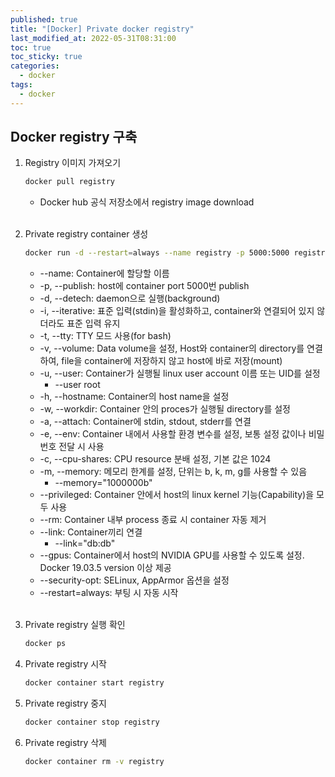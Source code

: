 ```yaml
---
published: true
title: "[Docker] Private docker registry"
last_modified_at: 2022-05-31T08:31:00
toc: true
toc_sticky: true
categories:
  - docker
tags:
  - docker
---
```


## Docker registry 구축
1. Registry 이미지 가져오기
    ```sh
    docker pull registry
    ```
     - Docker hub 공식 저장소에서 registry image download<br><br>

2. Private registry container 생성
    ```sh
    docker run -d --restart=always --name registry -p 5000:5000 registry
    ```
     - --name: Container에 할당할 이름
     - -p, --publish: host에 container port 5000번 publish
     - -d, --detech: daemon으로 실행(background)
     - -i, --iterative: 표준 입력(stdin)을 활성화하고, container와 연결되어 있지 않더라도 표준 입력 유지
     - -t, --tty: TTY 모드 사용(for bash)
     - -v, --volume: Data volume을 설정, Host와 container의 directory를 연결하여, file을 container에 저장하지 않고 host에 바로 저장(mount)
     - -u, --user: Container가 실행될 linux user account 이름 또는 UID를 설정
       - --user root
     - -h, --hostname: Container의 host name을 설정
     - -w, --workdir: Container 안의 proces가 실행될 directory를 설정
     - -a, --attach: Container에 stdin, stdout, stderr를 연결
     - -e, --env: Container 내에서 사용할 환경 변수를 설정, 보통 설정 값이나 비밀번호 전달 시 사용
     - -c, --cpu-shares: CPU resource 분배 설정, 기본 값은 1024
     - -m, --memory: 메모리 한계를 설정, 단위는 b, k, m, g를 사용할 수 있음
       - --memory="1000000b"
     - --privileged: Container 안에서 host의 linux kernel 기능(Capability)을 모두 사용
     - --rm: Container 내부 process 종료 시 container 자동 제거
     - --link: Container끼리 연결
       - --link="db:db"
     - --gpus: Container에서 host의 NVIDIA GPU를 사용할 수 있도록 설정. Docker 19.03.5 version 이상 제공
     - --security-opt: SELinux, AppArmor 옵션을 설정
     - --restart=always: 부팅 시 자동 시작<br><br>

3. Private registry 실행 확인
    ```sh
    docker ps
    ```

4. Private registry 시작
    ```sh
    docker container start registry
    ```

5. Private registry 중지
    ```sh
    docker container stop registry
    ```

6. Private registry 삭제
    ```sh
    docker container rm -v registry
    ```